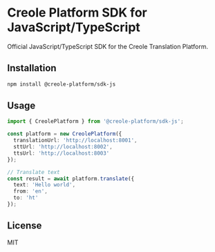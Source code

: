 # Creole Platform SDK for JavaScript/TypeScript

Official JavaScript/TypeScript SDK for the Creole Translation Platform.

## Installation

```bash
npm install @creole-platform/sdk-js
```

## Usage

```typescript
import { CreolePlatform } from '@creole-platform/sdk-js';

const platform = new CreolePlatform({
  translationUrl: 'http://localhost:8001',
  sttUrl: 'http://localhost:8002',
  ttsUrl: 'http://localhost:8003'
});

// Translate text
const result = await platform.translate({
  text: 'Hello world',
  from: 'en',
  to: 'ht'
});
```

## License
MIT
